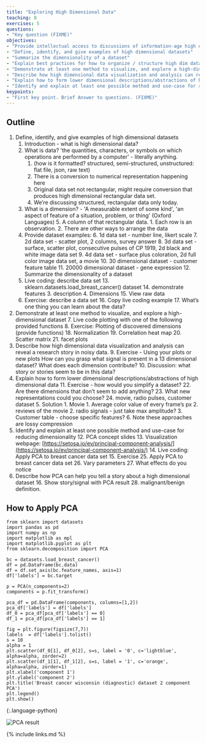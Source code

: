 ```yaml
---
title: "Exploring High Dimensional Data"
teaching: 0
exercises: 5
questions:
- "Key question (FIXME)"
objectives:
- "Provide intellectual access to discussions of information-age high dimensional data(sets)"
- "Define, identify, and give examples of high dimensional datasets"
- "Summarize the dimensionality of a dataset"
- "Explain best practices for how to organize / structure high dim data for reuse"
- "Demonstrate at least one method to visualize, and explore a high-dimensional dataset"
- "Describe how high dimensional data visualization and analysis can reveal a research story in noisy data."
- "Explain how to form lower dimensional descriptions/abstractions of high dimensional data"
- "Identify and explain at least one possible method and use-case for reducing dimensionality"
keypoints:
- "First key point. Brief Answer to questions. (FIXME)"
---
```


## Outline
1. Define, identify, and give examples of high dimensional datasets
    1. Introduction - what is high dimensional data?
    2. What is data? 'the quantities, characters, or symbols on which operations are performed by a computer' - literally anything.
        1. (how is it formatted? structured, semi-structured, unstructured: flat file, json, raw text)
        2. There is a conversion to numerical representation happening here
        3. Original data set not rectangular, might require conversion that produces high dimensional rectangular data set. 
        4. We’re discussing structured, rectangular data only today.
    3. What is a dimension? - 'A measurable extent of some kind', 'an aspect of feature of a situation, problem, or thing' (Oxford Languages)
        5. A column of that rectangular data.
            1. Each row is an observation.
            2. There are other ways to arrange the data
    4. Provide dataset examples:
        6. 1d data set - number line, likert scale
        7. 2d data set - scatter plot, 2 columns, survey answer
        8. 3d data set - surface, scatter plot, consecutive pulses of CP 1919, 2d black and white image data set
        9. 4d data set - surface plus coloration, 2d full color image data set, a movie
        10. 30 dimensional dataset - customer feature table
        11. 20000 dimensional dataset - gene expression 
        12. Summarize the dimensionality of a dataset 
    5. Live coding: describe data set
        13. sklearn.datasets.load_breast_cancer() dataset
        14. demonstrate features
            3. description
            4. Dimensions
        15. View raw data
    6. Exercise: describe a data set
        16. Copy live coding example
        17. What’s one thing you can learn about the data?
2. Demonstrate at least one method to visualize, and explore a high-dimensional dataset
    7. Live code plotting with one of the following provided functions
    8. Exercise: Plotting of discovered dimensions (provide functions)
        18. Normalization
        19. Correlation heat map
        20. Scatter matrix
        21. facet plots
3. Describe how high dimensional data visualization and analysis can reveal a research story in noisy data.
    9. Exercise - Using your plots or new plots How can you grasp what signal is present in a 13 dimensional dataset? What does each dimension contribute?
    10. Discussion: what story or stories seem to be in this data?
4. Explain how to form lower dimensional descriptions/abstractions of high dimensional data
    11. Exercise - how would you simplify a dataset? 
        22. Are there dimensions that don’t seem to add anything?
        23. What new representations could you choose?
        24.  movie, radio pulses, customer dataset
            5. Solution
                1. Movie
                    1. Average color value of every frame’s px
                    2. reviews of the movie
                2. radio signals - just take max amplitude?
                3. Customer table - choose specific features?
            6. Note these approaches are lossy compression
5. Identify and explain at least one possible method and use-case for reducing dimensionality
    12. PCA concept slides
    13. Visualization webpage: [https://setosa.io/ev/principal-component-analysis/](https://setosa.io/ev/principal-component-analysis/)
    14. Live coding: \
	Apply PCA to breast cancer data set
    15. Exercise
        25. Apply PCA to breast cancer data set
        26. Vary parameters
        27. What effects do you notice
6. Describe how PCA can help you tell a story about a high dimensional dataset
    16. Show story/signal with PCA result
        28. malignant/benign definition.

## How to Apply PCA
~~~
from sklearn import datasets
import pandas as pd
import numpy as np
import matplotlib as mpl
import matplotlib.pyplot as plt
from sklearn.decomposition import PCA

bc = datasets.load_breast_cancer()
df = pd.DataFrame(bc.data)
df = df.set_axis(bc.feature_names, axis=1)
df['labels'] = bc.target

p = PCA(n_components=2)
components = p.fit_transform()

pca_df = pd.DataFrame(components, columns=[1,2])
pca_df['labels'] = df['labels']
df_0 = pca_df[pca_df['labels'] == 0]
df_1 = pca_df[pca_df['labels'] == 1]

fig = plt.figure(figsize(7,7))
labels  = df['labels'].tolist()
s = 10
alpha = 1
plt.scatter(df_0[1], df_0[2], s=s, label = '0', c='lightblue', alpha=alpha, zorder=2)
plt.scatter(df_1[1], df_1[2], s=s, label = '1', c='orange', alpha=alpha, zorder=1)
plt.xlabel('component 1')
plt.ylabel('component 2')
plt.title('Breast cancer wisconsin (diagnostic) dataset 2 component PCA')
plt.legend()
plt.show()
~~~
{:.language-python}

![PCA result](../../fig/day_1/pca_result.png)



{% include links.md %}
